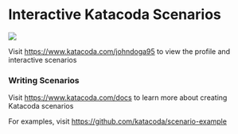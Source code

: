 # Interactive Katacoda Scenarios

[![](http://shields.katacoda.com/katacoda/johndoga95/count.svg)](https://www.katacoda.com/johndoga95 "Get your profile on Katacoda.com")

Visit https://www.katacoda.com/johndoga95 to view the profile and interactive scenarios

### Writing Scenarios
Visit https://www.katacoda.com/docs to learn more about creating Katacoda scenarios

For examples, visit https://github.com/katacoda/scenario-example
